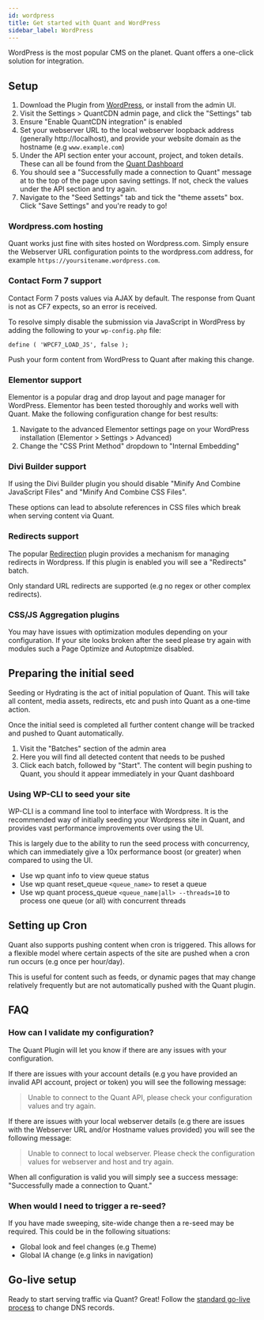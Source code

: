 ```yaml
---
id: wordpress
title: Get started with Quant and WordPress
sidebar_label: WordPress
---
```


WordPress is the most popular CMS on the planet. Quant offers a one-click solution for integration.

## Setup

1. Download the Plugin from [WordPress](https://wordpress.org/plugins/quantcdn), or install from the admin UI.
2. Visit the Settings > QuantCDN admin page, and click the "Settings" tab
3. Ensure "Enable QuantCDN integration" is enabled
4. Set your webserver URL to the local webserver loopback address (generally http://localhost), and provide your website domain as the hostname (e.g `www.example.com`)
5. Under the API section enter your account, project, and token details. These can all be found from the [Quant Dashboard](/docs/dashboard/get-started)
6. You should see a "Successfully made a connection to Quant" message at to the top of the page upon saving settings. If not, check the values under the API section and try again.
7. Navigate to the "Seed Settings" tab and tick the "theme assets" box. Click "Save Settings" and you're ready to go!

### Wordpress.com hosting

Quant works just fine with sites hosted on Wordpress.com. Simply ensure the Webserver URL configuration points to the wordpress.com address, for example `https://yoursitename.wordpress.com`.

### Contact Form 7 support

Contact Form 7 posts values via AJAX by default. The response from Quant is not as CF7 expects, so an error is received.

To resolve simply disable the submission via JavaScript in WordPress by adding the following to your `wp-config.php` file:
```
define ( 'WPCF7_LOAD_JS', false );
```

Push your form content from WordPress to Quant after making this change.


### Elementor support

Elementor is a popular drag and drop layout and page manager for WordPress. Elementor has been tested thoroughly and works well with Quant. Make the following configuration change for best results:

1. Navigate to the advanced Elementor settings page on your WordPress installation (Elementor > Settings > Advanced)
2. Change the "CSS Print Method" dropdown to "Internal Embedding"

### Divi Builder support

If using the Divi Builder plugin you should disable "Minify And Combine JavaScript Files" and "Minify And Combine CSS Files".

These options can lead to absolute references in CSS files which break when serving content via Quant.

### Redirects support

The popular [Redirection](https://wordpress.org/plugins/redirection/) plugin provides a mechanism for managing redirects in Wordpress. If this plugin is enabled you will see a "Redirects" batch.

Only standard URL redirects are supported (e.g no regex or other complex redirects).

### CSS/JS Aggregation plugins

You may have issues with optimization modules depending on your configuration. If your site looks broken after the seed please try again with modules such a Page Optimize and Autoptmize disabled.


## Preparing the initial seed

Seeding or Hydrating is the act of initial population of Quant. This will take all content, media assets, redirects, etc and push into Quant as a one-time action.

Once the initial seed is completed all further content change will be tracked and pushed to Quant automatically.

1. Visit the "Batches" section of the admin area
2. Here you will find all detected content that needs to be pushed
3. Click each batch, followed by "Start". The content will begin pushing to Quant, you should it appear immediately in your Quant dashboard

### Using WP-CLI to seed your site

WP-CLI is a command line tool to interface with Wordpress. It is the recommended way of initially seeding your Wordpress site in Quant, and provides vast performance improvements over using the UI.

This is largely due to the ability to run the seed process with concurrency, which can immediately give a 10x performance boost (or greater) when compared to using the UI.

* Use wp quant info to view queue status
* Use wp quant reset_queue `<queue_name>` to reset a queue
* Use wp quant process_queue `<queue_name|all> --threads=10` to process one queue (or all) with concurrent threads


## Setting up Cron

Quant also supports pushing content when cron is triggered. This allows for a flexible model where certain aspects of the site are pushed when a cron run occurs (e.g once per hour/day).

This is useful for content such as feeds, or dynamic pages that may change relatively frequently but are not automatically pushed with the Quant plugin.


## FAQ

### How can I validate my configuration?

The Quant Plugin will let you know if there are any issues with your configuration.

If there are issues with your account details (e.g you have provided an invalid API account, project or token) you will see the following message:
> Unable to connect to the Quant API, please check your configuration values and try again.

If there are issues with your local webserver details (e.g there are issues with the Webserver URL and/or Hostname values provided) you will see the following message:
> Unable to connect to local webserver. Please check the configuration values for webserver and host and try again.

When all configuration is valid you will simply see a success message: "Successfully made a connection to Quant."



### When would I need to trigger a re-seed?

If you have made sweeping, site-wide change then a re-seed may be required. This could be in the following situations:
- Global look and feel changes (e.g Theme)
- Global IA change (e.g links in navigation)

## Go-live setup

Ready to start serving traffic via Quant? Great! Follow the [standard go-live process](/docs/golive) to change DNS records.
